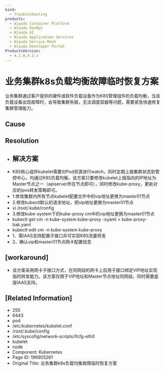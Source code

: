 ```yaml
---
kind:
  - Troubleshooting
products:
  - Alauda Container Platform
  - Alauda DevOps
  - Alauda AI
  - Alauda Application Services
  - Alauda Service Mesh
  - Alauda Developer Portal
ProductsVersion:
  - 4.1.0,4.2.x
---
```

<!-- A type of document that involves encountering a fault, diagnosing it, performing root cause analysis, and providing solutions. -->

# 业务集群k8s负载均衡故障临时恢复方案

业务集群通过客户提供的硬件或软件负载设备作为K8S管理组件的负载均衡，当该负载设备出现故障时，会导致集群失联，无法调度容器等问题，需要紧急快速修复集群管理能力。

## Cause

## Resolution
- ## 解决方案
- K8S核心组件kubelet需要对Pod资源进行watch，同时定期上报集群状态到管控中心，均通过K8S负载均衡。该方案只要修改kubelet上报指向的IP地址为Master节点之一（apiserver所在节点即可），同时修改kube-proxy，更新对应的ipvs转发策略即可。
- 1.修改集群内所有节点kubelet配置文件中的vip地址更换为master01节点
- 2.修改kubectl默认的请求地址，把vip地址更换为master01节点
- vi /root/.kube/config
- 3.修改kube-system下的kube-proxy cm中的vip地址更换为master01节点
- kubectl get cm -n kube-system kube-proxy -oyaml > kube-proxy-bak.yaml
- kubectl edit cm -n kube-system kube-proxy
- 1、需IAAS支持配置子接口并可实现K8S流量转发
- 2、确认vip和master01节点网卡配置信息

## [workaround]
- 该方案采用网卡子接口方式，在同网段的网卡上启用子接口绑定VIP地址实现临时转发能力。该方案仅限于VIP地址和Master节点地址同网段，同时需要底层IAAS支持。

## [Related Information]
- 255
- 6443
- pod
- /etc/kubernetes/kubelet.conf
- /root/.kube/config
- /etc/syscofig/network-scripts/ifcfg-eth0
- kubelet
- node
- Component: Kubernetes
- Page ID: 196905261
- Original Title: 业务集群k8s负载均衡故障临时恢复方案
